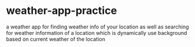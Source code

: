 # weather-app-practice
 a weather app for finding weather info of your location as well as searching for weather  information of a location which is dynamically use background based on current weather of the location
